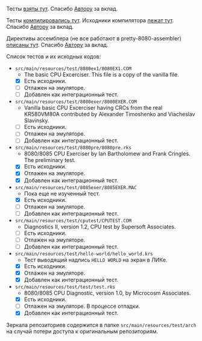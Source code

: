 Тесты [взяты тут](https://github.com/begoon/i8080-core). 
Спасибо [Автору](https://github.com/begoon) за вклад. 

Тесты [компилировались тут](https://svofski.github.io/pretty-8080-assembler). 
Исходники компилятора [лежат тут](https://github.com/svofski/pretty-8080-assembler). 
Спасибо [Автору](https://github.com/svofski) за вклад.

Директивы ассемблера (не все работают в pretty-8080-assembler) 
[описаны тут](https://pasmo.speccy.org/pasmodoc.html). 
Спасибо [Автору](mailto:julian.notfound@gmail.com) за вклад.

Список тестов и их исходных кодов:
- `src/main/resources/test/8080ex1/8080EX1.COM`
  * The basic CPU Excerciser. This file is a copy of the vanilla file.
  * [x] Есть исходники.
  * [ ] Отлажен на эмуляторе.
  * [ ] Добавлен как интеграционный тест.
- `src/main/resources/test/8080exer/8080EXER.COM`
  * Vanilla basic CPU Excerciser having CRCs from the real KR580VM80A
    contributed by Alexander Timoshenko and Viacheslav Slavinsky.
  * [ ] Есть исходники.
  * [ ] Отлажен на эмуляторе.
  * [ ] Добавлен как интеграционный тест.
- `src/main/resources/test/8080pre/8080pre.rks`
  * 8080/8085 CPU Exerciser by Ian Bartholomew and Frank Cringles.
    The preliminary test.
  * [x] Есть исходники.
  * [x] Отлажен на эмуляторе.
  * [x] Добавлен как интеграционный тест.
- `src/main/resources/test/8085exer/8085EXER.MAC`
  * Пока еще не изученный тест.
  * [x] Есть исходники.
  * [ ] Отлажен на эмуляторе.
  * [ ] Добавлен как интеграционный тест.
- `src/main/resources/test/cputest/CPUTEST.COM`
  * Diagnostics II, version 1.2, CPU test by Supersoft Associates.
  * [ ] Есть исходники.
  * [ ] Отлажен на эмуляторе.
  * [ ] Добавлен как интеграционный тест.
- `src/main/resources/test/hello-world/hello_world.krs`
  * Тест выводящий надпись `HELLO WORLD` на экран в ЛИКе.
  * [x] Есть исходники.
  * [x] Отлажен на эмуляторе.
  * [x] Добавлен как интеграционный тест.
- `src/main/resources/test/test/test.rks`
  * 8080/8085 CPU Diagnostic, version 1.0, by Microcosm Associates.
  * [x] Есть исходники.
  * [ ] Отлажен на эмуляторе. В процессе отладки.
  * [x] Добавлен как интеграционный тест.

Зеркала репозиториев содержится в папке `src/main/resources/test/arch` 
на случай потери доступа к оригинальным репозиториям. 

